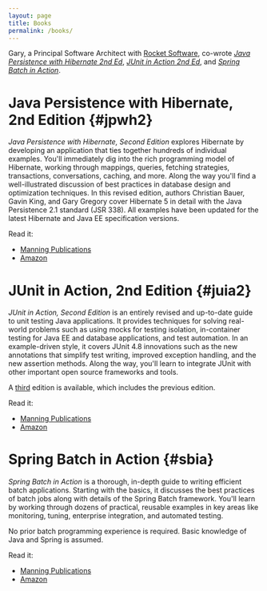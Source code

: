 ```yaml
---
layout: page
title: Books
permalink: /books/
---
```


Gary, a Principal Software Architect with [Rocket Software](https://www.rocketsoftware.com/), co-wrote [*Java Persistence with Hibernate 2nd Ed*](#jpwh2), [*JUnit in Action 2nd Ed*](#juia), and [*Spring Batch in Action*](#sbia).

# Java Persistence with Hibernate, 2nd Edition {#jpwh2}

*Java Persistence with Hibernate, Second Edition* explores Hibernate by developing an application that ties together hundreds of individual examples. You'll immediately dig into the rich programming model of Hibernate, working through mappings, queries, fetching strategies, transactions, conversations, caching, and more. Along the way you'll find a well-illustrated discussion of best practices in database design and optimization techniques. In this revised edition, authors Christian Bauer, Gavin King, and Gary Gregory cover Hibernate 5 in detail with the Java Persistence 2.1 standard (JSR 338). All examples have been updated for the latest Hibernate and Java EE specification versions. 

Read it:
- [Manning Publications](https://www.manning.com/books/java-persistence-with-hibernate-second-edition)
- [Amazon](https://www.amazon.com/Java-Persistence-Hibernate-Christian-Bauer/dp/1617290459/ref=sr_1_3?dchild=1&keywords=Gary+Gregory&qid=1621779270&sr=8-3)

# JUnit in Action, 2nd Edition {#juia2}

*JUnit in Action, Second Edition* is an entirely revised and up-to-date guide to unit testing Java applications. It provides techniques for solving real-world problems such as using mocks for testing isolation, in-container testing for Java EE and database applications, and test automation. In an example-driven style, it covers JUnit 4.8 innovations such as the new annotations that simplify test writing, improved exception handling, and the new assertion methods. Along the way, you'll learn to integrate JUnit with other important open source frameworks and tools.

A [third](https://www.manning.com/books/junit-in-action-third-edition) edition is available, which includes the previous edition.

Read it:
- [Manning Publications](https://www.manning.com/books/junit-in-action-second-edition)
- [Amazon](https://www.amazon.com/JUnit-Action-Second-Petar-Tahchiev/dp/1935182021/ref=monarch_sidesheet)

# Spring Batch in Action {#sbia}

*Spring Batch in Action* is a thorough, in-depth guide to writing efficient batch applications. Starting with the basics, it discusses the best practices of batch jobs along with details of the Spring Batch framework. You'll learn by working through dozens of practical, reusable examples in key areas like monitoring, tuning, enterprise integration, and automated testing.

No prior batch programming experience is required. Basic knowledge of Java and Spring is assumed.

Read it:
- [Manning Publications](https://www.manning.com/books/spring-batch-in-action)
- [Amazon](https://www.amazon.com/Spring-Batch-Action-Arnaud-Cogoluegnes/dp/1935182951/ref=sr_1_3?dchild=1&keywords=Spring+Batch+in+Action&qid=1621779433&s=books&sr=1-3)
